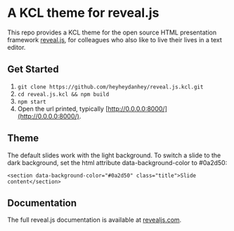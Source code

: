 # A KCL theme for reveal.js

This repo provides a KCL theme for the open source HTML presentation framework [reveal.js](https://revealjs.com/), for colleagues who also like to live their lives in a text editor.

## Get Started

1. `git clone https://github.com/heyheydanhey/reveal.js.kcl.git`
2. `cd reveal.js.kcl && npm build`
3. `npm start`
4. Open the url printed, typically [http://0.0.0.0:8000/](http://0.0.0.0:8000/).

## Theme

The default slides work with the light background. To switch a slide to the dark background, set the html attribute data-background-color to #0a2d50:

`<section data-background-color="#0a2d50" class="title">Slide content</section>`

## Documentation
The full reveal.js documentation is available at [revealjs.com](https://revealjs.com).
